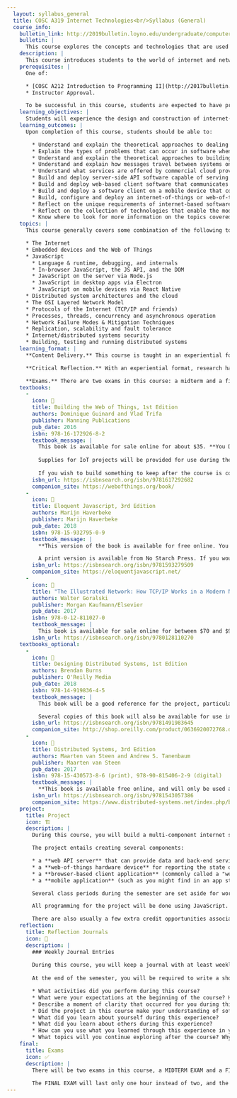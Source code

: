 ```yaml
---
  layout: syllabus_general
  title: COSC A319 Internet Technologies<br/>Syllabus (General)
  course_info:
    bulletin_link: http://2019bulletin.loyno.edu/undergraduate/computer-science#cosc-a319
    bulletin: |
      This course explores the concepts and technologies that are used in modern Internet systems, and provides the necessary skills and knowledge of software technologies needed for creating Internet/Web services. It is designed to expose students to web content presentation and generation technologies, programming, and building multi-tiered client/server web applications.
    description: |
      This course introduces students to the world of internet and networked systems development. Concepts related to distributed systems development; concurrent and asynchronous processing; process communications and network transport protocols; distributed application architecture and design; deployment, monitoring and debugging of internet-based systems; and web of things development will be covered.
    prerequisites: |
      One of:

      * [COSC A212 Introduction to Programming II](http://2017bulletin.loyno.edu/undergraduate/computer-science#cosc-a212) and Sophomore standing
      * Instructor Approval.

      To be successful in this course, students are expected to have practical experience building multi-file/multi-component software projects. In particular, students should be comfortable working with data structures, designing classes and class interfaces, and writing software modules that form part of a larger application.
    learning_objectives: |
      Students will experience the design and construction of internet-based systems through hands-on interaction with course material. The course will provide students with a basis of theory upon which to reflect upon experiences: designing and building server-side systems that must serve multiple client system types; designing and building several types of client systems that operate and interact with the server system concurrently and asynchronously; debugging process timing and network failure issues; and building systems on networked physical devices; understanding the network designs and protocols that enable the modern internet.
    learning_outcomes: |
      Upon completion of this course, students should be able to:

        * Understand and explain the theoretical approaches to dealing with concurrency in software
        * Explain the types of problems that can occur in software when processes operate concurrently
        * Understand and explain the theoretical approaches to building software systems with components that operate asynchronously
        * Understand and explain how messages travel between systems on the internet, including the various protocols used and what information they require and provide
        * Understand what services are offered by commercial cloud providers, and how those services fit into internet-based distributed software architectures
        * Build and deploy server-side API software capable of serving multiple client software types
        * Build and deploy web-based client software that communicates with a server-side API
        * Build and deploy a software client on a mobile device that communicates with a server-side API
        * Build, configure and deploy an internet-of-things or web-of-things device that communicates with a server-side API
        * Reflect on the unique requirements of internet-based software
        * Reflect on the collection of technologies that enable the modern internet
        * Know where to look for more information on the topics covered in this course
    topics: |
      This course generally covers some combination of the following topics:

      * The Internet
      * Embedded devices and the Web of Things
      * JavaScript
        * Language & runtime, debugging, and internals
        * In-browser JavaScript, the JS API, and the DOM
        * JavaScript on the server via Node.js
        * JavaScript in desktop apps via Electron
        * JavaScript on mobile devices via React Native
      * Distributed system architectures and the cloud
      * The OSI Layered Network Model
      * Protocols of the Internet (TCP/IP and friends)
      * Processes, threads, concurrency and asynchronous operation
      * Network Failure Modes & Mitigation Techniques
      * Replication, scalability and fault tolerance
      * Internet/distributed systems security
      * Building, testing and running distributed systems
    learning_format: |
      **Content Delivery.** This course is taught in an experiential format. While there are lectures on the conceptual content (network models, application architectures, failure modes, protocols, etc.), these are delivered alongside hands-on work on a semester-long individual project that provides direct experience with a number of these concepts. Where it is impossible to present conceptual content through the project, demonstrations during class are used to help make conceptual content clear.

      **Critical Reflection.** With an experiential format, research has shown that students retain material better when they reflect critically on their learning. As such, students will be expected to write weekly reflection journal entries, as well as a short personal reflection essay at the end of the semester.

      **Exams.** There are two exams in this course: a midterm and a final, which together usually account for about 40% of the course grade. The semester-long project is also worth a similar proportion of the grade.
    textbooks:
      -
        icon: 📗
        title: Building the Web of Things, 1st Edition
        authors: Dominique Guinard and Vlad Trifa
        publisher: Manning Publications
        pub_date: 2016
        isbn: 978-16-172926-8-2
        textbook_message: |
          This book is available for sale online for about $35. **You DO need to buy this book, or at least rent it for the semester.**
          
          Supplies for IoT projects will be provided for use during the course. If you treat the supplies with care and return them at the end of the course, you will not need to buy anything.
          
          If you wish to build something to keep after the course is complete, or if you damage university equipment while it is under your care, you will need to purchase those items yourself. Please consult with the instructor about what to buy.
        isbn_url: https://isbnsearch.org/isbn/9781617292682
        companion_site: https://webofthings.org/book/
      -
        icon: 📙
        title: Eloquent Javascript, 3rd Edition
        authors: Marijn Haverbeke
        publisher: Marijn Haverbeke
        pub_date: 2018
        isbn: 978-15-932795-0-9
        textbook_message: |
          **This version of the book is available for free online. You DO NOT need to buy this book. In addition, the online version is interactive, allowing you to try out code and explore the output while you read.**

          A print version is available from No Starch Press. If you would like to purchase the book, you can get there from the book website.
        isbn_url: https://isbnsearch.org/isbn/9781593279509
        companion_site: https://eloquentjavascript.net/
      -
        icon: 📘
        title: "The Illustrated Network: How TCP/IP Works in a Modern Network, 2nd Edition"
        authors: Walter Goralski
        publisher: Morgan Kaufmann/Elsevier
        pub_date: 2017
        isbn: 978-0-12-811027-0
        textbook_message: |
          This book is available for sale online for between $70 and $90. **You DO need to buy this book, or at least rent it for the semester.**
        isbn_url: https://isbnsearch.org/isbn/9780128110270
    textbooks_optional:
      -
        icon: 📕
        title: Designing Distributed Systems, 1st Edition
        authors: Brendan Burns
        publisher: O'Reilly Media
        pub_date: 2018
        isbn: 978-14-919836-4-5
        textbook_message: |
          This book will be a good reference for the project, particularly if you choose to use a container-based architecture to build your API and web components.

          Several copies of this book will also be available for use in Monroe Hall Rm 413 for the duration of the semester. **You DO NOT need to buy this book**, but it is a good reference if you can afford it.
        isbn_url: https://isbnsearch.org/isbn/9781491983645
        companion_site: http://shop.oreilly.com/product/0636920072768.do
      -
        icon: 📔
        title: Distributed Systems, 3rd Edition
        authors: Maarten van Steen and Andrew S. Tanenbaum
        publisher: Maarten van Steen
        pub_date: 2017
        isbn: 978-15-430573-8-6 (print), 978-90-815406-2-9 (digital)
        textbook_message: |
          **This book is available free online, and will only be used as reference. You DO NOT need to buy this book.**
        isbn_url: https://isbnsearch.org/isbn/9781543057386
        companion_site: https://www.distributed-systems.net/index.php/books/distributed-systems-3rd-edition-2017/
    project:
      title: Project
      icon: 🏗
      description: |
        During this course, you will build a multi-component internet system using some of the concepts learned through lecture and demo.

        The project entails creating several components:

        * a **web API server** that can provide data and back-end services for client applications
        * a **web-of-things hardware device** for reporting the state of a number of sensors and interacting with the API server's back-end services, using a Raspberry Pi 3B+ system board
        * a **browser-based client application** (commonly called a "web app") for interacting with the API server's back-end services via a computer through a website
        * a **mobile application** (such as you might find in an app store like Apple's or Google Play) for interacting with the server's back-end services via a mobile phone

        Several class periods during the semester are set aside for working on the project during class. These days will help you to get started building out the required functionality for each assignment with instructor/faculty assistance, but likely will not be enough to complete the project assignments. Please expect to dedicate time outside of class to working on the project on your own.

        All programming for the project will be done using JavaScript. While JavaScript was originally created for use in the web browser, it is now used often in various non-browser ways. During this course, you'll learn to use modern JavaScript coding style and syntax to develop applications in a variety of those contexts and make them work together.

        There are also usually a few extra credit opportunities associated with the project that you may wish to take advantage of.
    reflection:
      title: Reflection Journals
      icon: 📓
      description: |
        ### Weekly Journal Entries
        
        During this course, you will keep a journal with at least weekly reflections on your experiences.
        
        At the end of the semester, you will be required to write a short (5-10 pages) personal reflection essay based on your journaling which examines the following questions:

        * What activities did you perform during this course?
        * What were your expectations at the beginning of the course? How did your expectations and attitudes change throughout the semester?
        * Describe a moment of clarity that occurred for you during this course? What made the concept clear for you? How did you gain a better understanding of it?
        * Did the project in this course make your understanding of software development and computer science clearer? Your understanding of the Internet and Internet-based applications? How?
        * What did you learn about yourself during this experience?
        * What did you learn about others during this experience?
        * How can you use what you learned through this experience in your future coursework and in your future career? Do you feel better prepared for your career path after this experience? Why?
        * What topics will you continue exploring after the course? Why does each interest you? How will you go about exploring each of those concepts?
    final:
      title: Exams
      icon: ✅
      description: |
        There will be two exams in this course, a MIDTERM EXAM and a FINAL EXAM, each testing your understanding of the material covered in the prior half of the semester.
        
        The FINAL EXAM will last only one hour instead of two, and the remainder of the final exam period will be used for final project demos.
---
```

